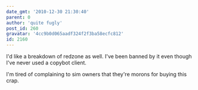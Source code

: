 ```yaml
---
date_gmt: '2010-12-30 21:30:40'
parent: 0
author: 'quite fugly'
post_id: 260
gravatar: '4cc9b0d065aadf324f2f3ba58ecfc812'
id: 2160
---
```


I'd like a breakdown of redzone as well. I've been banned by it even though I've never used a copybot client.

I'm tired of complaining to sim owners that they're morons for buying this crap.